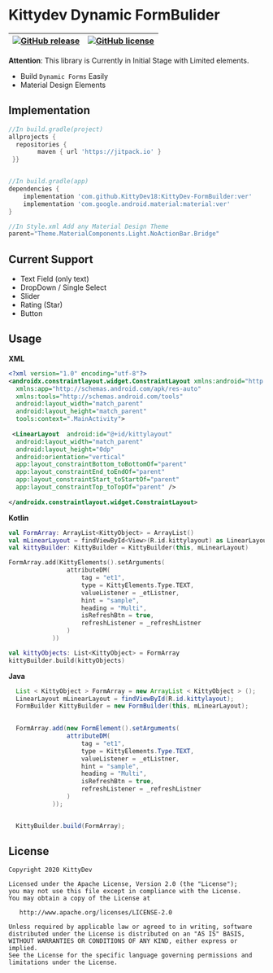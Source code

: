 # Kittydev Dynamic FormBulider

| [![GitHub release](https://img.shields.io/github/release/TeamEcretail/FormBuilder)](https://GitHub.com/TeamEcretail/FormBuilder/releases/) | [![GitHub license](https://img.shields.io/github/license/TeamEcretail/FormBuilder)](https://github.com/TeamEcretail/FormBuilder/blob/master/LICENSE) |
|--|--|




**Attention**: This library is Currently in Initial Stage with Limited elements.

 * Build `Dynamic Forms` Easily
 * Material Design Elements

Implementation
--------
```groovy
//In build.gradle(project)
allprojects {  
  repositories {  
        maven { url 'https://jitpack.io' }  
 }}


//In build.gradle(app)
dependencies {
 	implementation 'com.github.KittyDev18:KittyDev-FormBuilder:ver'
	implementation 'com.google.android.material:material:ver'
}

//In Style.xml Add any Material Design Theme
parent="Theme.MaterialComponents.Light.NoActionBar.Bridge"
```
Current Support
--------
* Text Field (only text)
* DropDown / Single Select
* Slider
* Rating (Star) 
* Button

Usage
--------
**XML**

```xml
<?xml version="1.0" encoding="utf-8"?>  
<androidx.constraintlayout.widget.ConstraintLayout xmlns:android="http://schemas.android.com/apk/res/android"  
  xmlns:app="http://schemas.android.com/apk/res-auto"  
  xmlns:tools="http://schemas.android.com/tools"  
  android:layout_width="match_parent"  
  android:layout_height="match_parent"  
  tools:context=".MainActivity">  
  
 <LinearLayout  android:id="@+id/kittylayout"  
  android:layout_width="match_parent"  
  android:layout_height="0dp"  
  android:orientation="vertical"  
  app:layout_constraintBottom_toBottomOf="parent"  
  app:layout_constraintEnd_toEndOf="parent"  
  app:layout_constraintStart_toStartOf="parent"  
  app:layout_constraintTop_toTopOf="parent" />  
  
</androidx.constraintlayout.widget.ConstraintLayout>
```
**Kotlin**

```kotlin
val FormArray: ArrayList<KittyObject> = ArrayList()  
val mLinearLayout = findViewById<View>(R.id.kittylayout) as LinearLayout  
val kittyBuilder: KittyBuilder = KittyBuilder(this, mLinearLayout)

FormArray.add(KittyElements().setArguments(
                attributeDM(
                    tag = "et1",
                    type = KittyElements.Type.TEXT,
                    valueListener = _etListner,
                    hint = "sample",
                    heading = "Multi",
                    isRefreshBtn = true,
                    refreshListener = _refreshListner
                )
            ))

val kittyObjects: List<KittyObject> = FormArray  
kittyBuilder.build(kittyObjects)
```

**Java**
``` java	
  List < KittyObject > FormArray = new ArrayList < KittyObject > ();
  LinearLayout mLinearLayout = findViewById(R.id.kittylayout);
  FormBuilder KittyBuilder = new FormBuilder(this, mLinearLayout);

 
  FormArray.add(new FormElement().setArguments(
                attributeDM(
                    tag = "et1",
                    type = KittyElements.Type.TEXT,
                    valueListener = _etListner,
                    hint = "sample",
                    heading = "Multi",
                    isRefreshBtn = true,
                    refreshListener = _refreshListner
                )
            ));


  KittyBuilder.build(FormArray);

```

License
-------

    Copyright 2020 KittyDev

    Licensed under the Apache License, Version 2.0 (the "License");
    you may not use this file except in compliance with the License.
    You may obtain a copy of the License at

       http://www.apache.org/licenses/LICENSE-2.0

    Unless required by applicable law or agreed to in writing, software
    distributed under the License is distributed on an "AS IS" BASIS,
    WITHOUT WARRANTIES OR CONDITIONS OF ANY KIND, either express or implied.
    See the License for the specific language governing permissions and
    limitations under the License.
